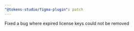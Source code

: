 ```yaml
---
"@tokens-studio/figma-plugin": patch
---
```


Fixed a bug where expired license keys could not be removed
